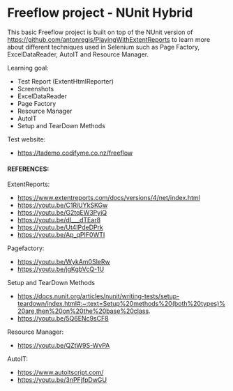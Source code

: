 # Freeflow project - NUnit Hybrid
This basic Freeflow project is built on top of the NUnit version of https://github.com/antonregis/PlayingWithExtentReports to learn more about different techniques used in Selenium such as Page Factory, ExcelDataReader, AutoIT and Resource Manager.

Learning goal:
- Test Report (ExtentHtmlReporter)
- Screenshots
- ExcelDataReader
- Page Factory
- Resource Manager 
- AutoIT
- Setup and TearDown Methods

Test website: 
- https://tademo.codifyme.co.nz/freeflow

#### REFERENCES:

ExtentReports:
- https://www.extentreports.com/docs/versions/4/net/index.html
- https://youtu.be/C1RiUYkSKGw
- https://youtu.be/G2tqEW3PyiQ
- https://youtu.be/dI___dTEar8
- https://youtu.be/Ut4IPdeDPrk
- https://youtu.be/Ap_qPIF0WTI

Pagefactory:
- https://youtu.be/WykAm0SleRw
- https://youtu.be/jgKgbVcQ-1U

Setup and TearDown Methods
- https://docs.nunit.org/articles/nunit/writing-tests/setup-teardown/index.html#:~:text=Setup%20methods%20(both%20types)%20are,then%20on%20the%20base%20class.
- https://youtu.be/5Q6ENc9sCF8
 
Resource Manager:
- https://youtu.be/QZtW9S-WvPA

AutoIT:
- https://www.autoitscript.com/
- https://youtu.be/3nPFjfpDwGU
